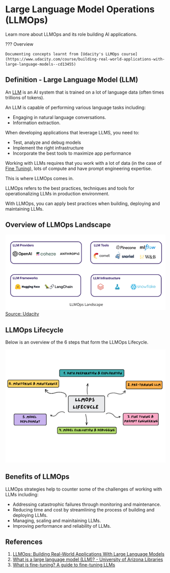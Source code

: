 # Large Language Model Operations (LLMOps)

Learn more about LLMOps and its role building AI applications.

??? Overview

    Documenting concepts learnt from [Udacity's LLMOps course](https://www.udacity.com/course/building-real-world-applications-with-large-language-models--cd13455)


## Definition - Large Language Model (LLM)
An [LLM](https://ask.library.arizona.edu/faq/407985) is an AI system that is trained on a lot of language data (often times trillions of tokens).

An LLM is capable of performing various language tasks including:

- Engaging in natural language conversations.
- Information extraction.

When developing applications that leverage LLMS, you need to:

- Test, analyze and debug models
- Implement the right infrastructure
- Incorporate the best tools to maximize app performance

Working with LLMs requires that you work with a lot of data (in the case of [Fine Tuning](https://cohere.com/blog/fine-tuning)), lots of compute and have prompt engineering expertise.

This is where LLMOps comes in.

LLMOps refers to the best practices, techniques and tools for operationalizing LLMs in production environment.

With LLMOps, you can apply best practices when building, deploying and maintaining LLMs.

## Overview of LLMOps Landscape

![LLMOps landscape](assets/llmops_landscape.png) [Source: Udacity](https://www.udacity.com/course/building-real-world-applications-with-large-language-models--cd13455)

## LLMOps Lifecycle

Below is an overview of the 6 steps that form the LLMOps Lifecycle.

![LLMOps Lifecycle](assets/llmops_lifecycle.png)



## Benefits of LLMOps

LLMOps strategies help to counter some of the challenges of working with LLMs including:

- Addressing catastrophic failures through monitoring and maintenance.
- Reducing time and cost by streamlining the process of building and deploying LLMs.
- Managing, scaling and mainitaining LLMs.
- Improving performance and reliability of LLMs.

## References

1. [LLMOps: Building Real-World Applications With Large Language Models](https://www.udacity.com/course/building-real-world-applications-with-large-language-models--cd13455)
2. [What is a large language model (LLM)? - University of Arizona Libraries](https://ask.library.arizona.edu/faq/407985)
3. [What is fine-tuning? A guide to fine-tuning LLMs](https://cohere.com/blog/fine-tuning)
